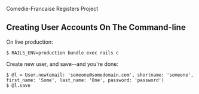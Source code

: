 Comedie-Francaise Registers Project

## Creating User Accounts On The Command-line

On live production:

    $ RAILS_ENV=production bundle exec rails c

Create new user, and save--and you're done:

    $ @l = User.new(email: 'someone@somedomain.com', shortname: 'someone', first_name: 'Some', last_name: 'One', password: 'password')
    $ @l.save
